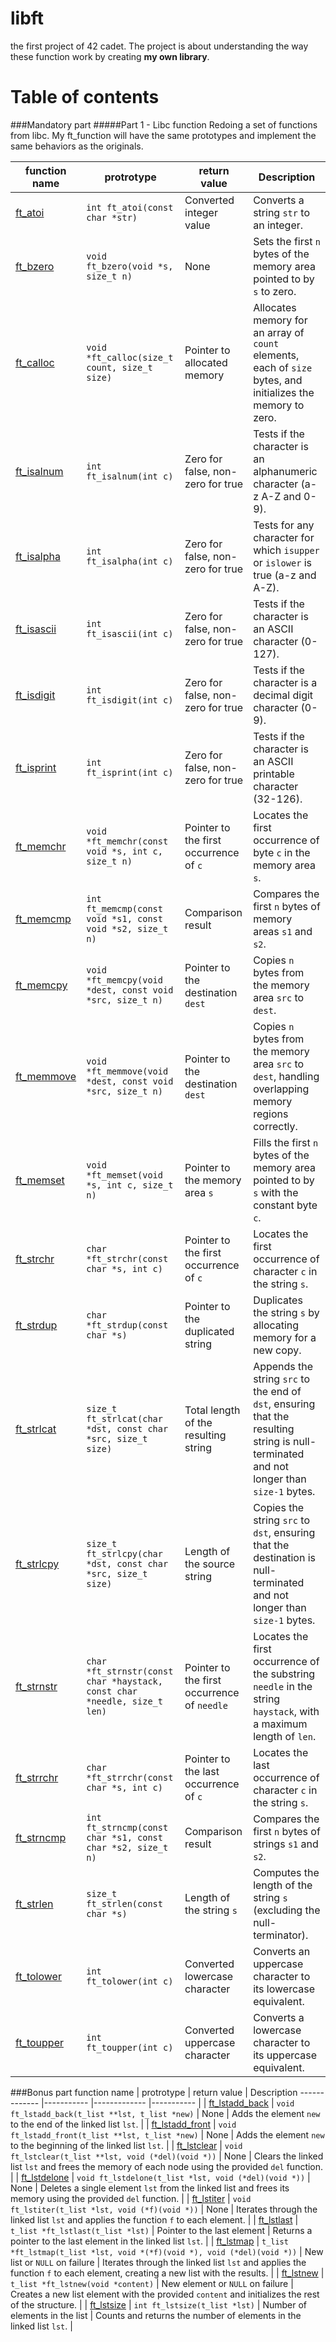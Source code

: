 # libft
the first project of 42 cadet. The project is about understanding the way these function work by creating **my own library**.

# Table of contents

###Mandatory part
#####Part 1 - Libc function
Redoing a set of functions from libc. My ft_function will have the same prototypes and implement the same behaviors as the originals.

function name | protrotype | return value | Description
------------- |----------- |------------- |----------- |
| [ft_atoi](ft_atoi.c)            | `int ft_atoi(const char *str)`    | Converted integer value         | Converts a string `str` to an integer. |
| [ft_bzero](ft_bzero.c)          | `void ft_bzero(void *s, size_t n)` | None                            | Sets the first `n` bytes of the memory area pointed to by `s` to zero. |
| [ft_calloc](ft_calloc.c)        | `void *ft_calloc(size_t count, size_t size)` | Pointer to allocated memory  | Allocates memory for an array of `count` elements, each of `size` bytes, and initializes the memory to zero. |
| [ft_isalnum](ft_isalnum.c)     | `int ft_isalnum(int c)`             | Zero for false, non-zero for true | Tests if the character is an alphanumeric character (a-z A-Z and 0-9).         |
| [ft_isalpha](ft_isalpha.c)     | `int ft_isalpha(int c)`             | Zero for false, non-zero for true | Tests for any character for which `isupper` or `islower` is true (a-z and A-Z). |
| [ft_isascii](ft_isascii.c)     | `int ft_isascii(int c)`             | Zero for false, non-zero for true | Tests if the character is an ASCII character (0-127).                         |
| [ft_isdigit](ft_isdigit.c)     | `int ft_isdigit(int c)`             | Zero for false, non-zero for true | Tests if the character is a decimal digit character (0-9).                   |
| [ft_isprint](ft_isprint.c)     | `int ft_isprint(int c)`             | Zero for false, non-zero for true | Tests if the character is an ASCII printable character (32-126).              |
| [ft_memchr](ft_memchr.c)        | `void *ft_memchr(const void *s, int c, size_t n)` | Pointer to the first occurrence of `c` | Locates the first occurrence of byte `c` in the memory area `s`. |
| [ft_memcmp](ft_memcmp.c)        | `int ft_memcmp(const void *s1, const void *s2, size_t n)` | Comparison result | Compares the first `n` bytes of memory areas `s1` and `s2`. |
| [ft_memcpy](ft_memcpy.c)        | `void *ft_memcpy(void *dest, const void *src, size_t n)` | Pointer to the destination `dest` | Copies `n` bytes from the memory area `src` to `dest`. |
| [ft_memmove](ft_memmove.c)      | `void *ft_memmove(void *dest, const void *src, size_t n)` | Pointer to the destination `dest` | Copies `n` bytes from the memory area `src` to `dest`, handling overlapping memory regions correctly. |
| [ft_memset](ft_memset.c)        | `void *ft_memset(void *s, int c, size_t n)` | Pointer to the memory area `s` | Fills the first `n` bytes of the memory area pointed to by `s` with the constant byte `c`. |
| [ft_strchr](ft_strchr.c)        | `char *ft_strchr(const char *s, int c)` | Pointer to the first occurrence of `c` | Locates the first occurrence of character `c` in the string `s`. |
| [ft_strdup](ft_strdup.c)        | `char *ft_strdup(const char *s)`    | Pointer to the duplicated string | Duplicates the string `s` by allocating memory for a new copy. |
| [ft_strlcat](ft_strlcat.c)      | `size_t ft_strlcat(char *dst, const char *src, size_t size)` | Total length of the resulting string | Appends the string `src` to the end of `dst`, ensuring that the resulting string is null-terminated and not longer than `size-1` bytes. |
| [ft_strlcpy](ft_strlcpy.c)      | `size_t ft_strlcpy(char *dst, const char *src, size_t size)` | Length of the source string | Copies the string `src` to `dst`, ensuring that the destination is null-terminated and not longer than `size-1` bytes. |
| [ft_strnstr](ft_strnstr.c)      | `char *ft_strnstr(const char *haystack, const char *needle, size_t len)` | Pointer to the first occurrence of `needle` | Locates the first occurrence of the substring `needle` in the string `haystack`, with a maximum length of `len`. |
| [ft_strrchr](ft_strrchr.c)      | `char *ft_strrchr(const char *s, int c)` | Pointer to the last occurrence of `c` | Locates the last occurrence of character `c` in the string `s`. |
| [ft_strncmp](ft_strncmp.c)      | `int ft_strncmp(const char *s1, const char *s2, size_t n)` | Comparison result | Compares the first `n` bytes of strings `s1` and `s2`. |
| [ft_strlen](ft_strlen.c)        | `size_t ft_strlen(const char *s)`    | Length of the string `s`       | Computes the length of the string `s` (excluding the null-terminator). |
| [ft_tolower](ft_tolower.c)      | `int ft_tolower(int c)`             | Converted lowercase character  | Converts an uppercase character to its lowercase equivalent. |
| [ft_toupper](ft_toupper.c)      | `int ft_toupper(int c)`             | Converted uppercase character  | Converts a lowercase character to its uppercase equivalent. |



###Bonus part
function name | protrotype | return value | Description
------------- |----------- |------------- |----------- |
| [ft_lstadd_back](ft_lstadd_back.c) | `void ft_lstadd_back(t_list **lst, t_list *new)`    | None                         | Adds the element `new` to the end of the linked list `lst`.                   |
| [ft_lstadd_front](ft_lstadd_front.c) | `void ft_lstadd_front(t_list **lst, t_list *new)` | None                         | Adds the element `new` to the beginning of the linked list `lst`.             |
| [ft_lstclear](ft_lstclear.c)   | `void ft_lstclear(t_list **lst, void (*del)(void *))` | None                        | Clears the linked list `lst` and frees the memory of each node using the provided `del` function. |
| [ft_lstdelone](ft_lstdelone.c) | `void ft_lstdelone(t_list *lst, void (*del)(void *))` | None                       | Deletes a single element `lst` from the linked list and frees its memory using the provided `del` function. |
| [ft_lstiter](ft_lstiter.c)     | `void ft_lstiter(t_list *lst, void (*f)(void *))`    | None                         | Iterates through the linked list `lst` and applies the function `f` to each element. |
| [ft_lstlast](ft_lstlast.c)     | `t_list *ft_lstlast(t_list *lst)`                   | Pointer to the last element  | Returns a pointer to the last element in the linked list `lst`.               |
| [ft_lstmap](ft_lstmap.c)       | `t_list *ft_lstmap(t_list *lst, void *(*f)(void *), void (*del)(void *))` | New list or `NULL` on failure | Iterates through the linked list `lst` and applies the function `f` to each element, creating a new list with the results. |
| [ft_lstnew](ft_lstnew.c)       | `t_list *ft_lstnew(void *content)`                 | New element or `NULL` on failure | Creates a new list element with the provided `content` and initializes the rest of the structure. |
| [ft_lstsize](ft_lstsize.c)     | `int ft_lstsize(t_list *lst)`                      | Number of elements in the list | Counts and returns the number of elements in the linked list `lst`.          |




